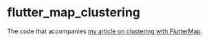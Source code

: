 # flutter_map_clustering

The code that accompanies [my article on clustering with FlutterMap](https://medium.com/@rorystephenson/how-to-cluster-markers-with-fluttermap-d462459b7143).
